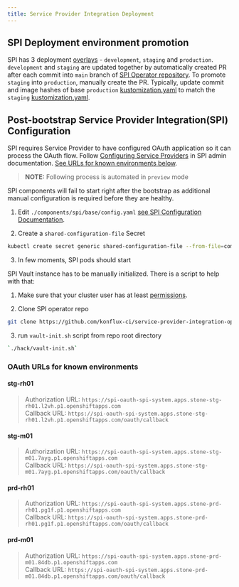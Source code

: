 ```yaml
---
title: Service Provider Integration Deployment
---
```


## SPI Deployment environment promotion

SPI has 3 deployment [overlays](https://github.com/redhat-appstudio/infra-deployments/tree/main/components/spi/overlays) - `development`, `staging` and `production`. `development` and `staging` are updated together by automatically created PR after each commit into `main` branch of [SPI Operator repository](https://github.com/konflux-ci/service-provider-integration-operator). To promote `staging` into `production`, manually create the PR. Typically, update commit and image hashes of base `production` [kustomization.yaml](https://github.com/redhat-appstudio/infra-deployments/blob/main/components/spi/overlays/production/base/kustomization.yaml) to match the `staging` [kustomization.yaml](https://github.com/redhat-appstudio/infra-deployments/blob/main/components/spi/overlays/staging/base/kustomization.yaml).

## Post-bootstrap Service Provider Integration(SPI) Configuration

SPI requires Service Provider to have configured OAuth application so it can process the OAuth flow. Follow [Configuring Service Providers](https://github.com/konflux-ci/service-provider-integration-operator/blob/main/docs/ADMIN.md#configuring-service-providers) in SPI admin documentation. [See URLs for known environments below](#oauth-urls-for-known-environments-known-oauth-urls).

> **NOTE:**  Following process is automated in `preview` mode

SPI components will fail to start right after the bootstrap as additional manual configuration is required before they are healthy.

1. Edit `./components/spi/base/config.yaml` [see SPI Configuration Documentation](https://github.com/konflux-ci/service-provider-integration-operator/blob/main/docs/ADMIN.md#configuration).

2. Create a `shared-configuration-file` Secret 

```bash
kubectl create secret generic shared-configuration-file --from-file=components/spi/base/config.yaml -n spi-system
```

3. In few moments, SPI pods should start

SPI Vault instance has to be manually initialized. There is a script to help with that:

1. Make sure that your cluster user has at least [permissions](../../components/authentication/spi-vault-admin.yaml).

2. Clone SPI operator repo 

```bash
git clone https://github.com/konflux-ci/service-provider-integration-operator && cd service-provider-integration-operator
```

3. run `vault-init.sh` script from repo root directory 

```bash
`./hack/vault-init.sh`
```

### OAuth URLs for known environments

#### stg-rh01
> Authorization URL: `https://spi-oauth-spi-system.apps.stone-stg-rh01.l2vh.p1.openshiftapps.com`  
Callback URL: `https://spi-oauth-spi-system.apps.stone-stg-rh01.l2vh.p1.openshiftapps.com/oauth/callback`

#### stg-m01
> Authorization URL: `https://spi-oauth-spi-system.apps.stone-stg-m01.7ayg.p1.openshiftapps.com`  
Callback URL: `https://spi-oauth-spi-system.apps.stone-stg-m01.7ayg.p1.openshiftapps.com/oauth/callback`

#### prd-rh01
> Authorization URL: `https://spi-oauth-spi-system.apps.stone-prd-rh01.pg1f.p1.openshiftapps.com`  
Callback URL: `https://spi-oauth-spi-system.apps.stone-prd-rh01.pg1f.p1.openshiftapps.com/oauth/callback`

#### prd-m01
> Authorization URL: `https://spi-oauth-spi-system.apps.stone-prd-m01.84db.p1.openshiftapps.com`  
Callback URL: `https://spi-oauth-spi-system.apps.stone-prd-m01.84db.p1.openshiftapps.com/oauth/callback`
